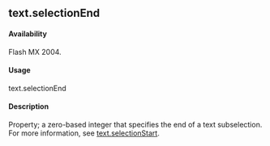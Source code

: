 ## text.selectionEnd

#### Availability

Flash MX 2004.

#### Usage

text.selectionEnd

#### Description

Property; a zero-based integer that specifies the end of a text subselection. For more information, see
[text.selectionStart](#text.selectionStart).

<span id="text.selectionStart" class="anchor"></span>

